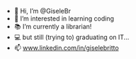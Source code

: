 - 👋 Hi, I’m @GiseleBr
- 👀 I’m interested in learning coding
- 📚 I’m currently a librarian!
- 💻 but still (trying to) graduating on IT... 
- 📫 www.linkedin.com/in/giselebritto

<!---
GiseleBr/GiseleBr is a ✨ special ✨ repository because its `README.md` (this file) appears on your GitHub profile.
You can click the Preview link to take a look at your changes.
--->
